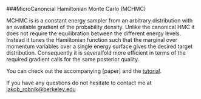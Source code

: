 ###MicroCanoncial Hamiltonian Monte Carlo (MCHMC)

MCHMC is is a constant energy sampler from an arbitrary distribution with an available gradient of the probability density. Unlike the canonical HMC it does not require the equilibration between the different energy levels. Instead it tunes the Hamiltonian function such that the marginal over momentum variables over a single energy surface gives the desired target distribution. Consequently it is severalfold more efficient in terms of the required gradient calls for the same posterior quality.

You can check out the accompanying [paper] and the [tutorial](tutorial.ipynb).

If you have any questions do not hesitate to contact me at jakob_robnik@berkeley.edu

